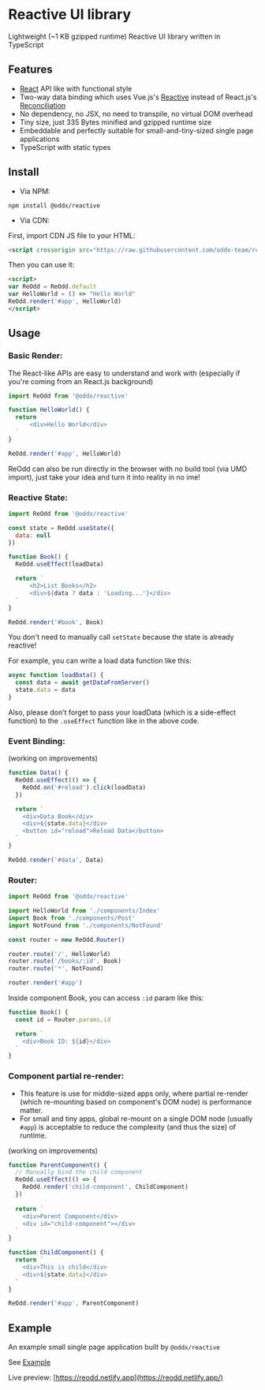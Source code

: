 # Reactive UI library

Lightweight (~1 KB gzipped runtime) Reactive UI library written in TypeScript

## Features

- [React](https://github.com/facebook/react) API like with functional style
- Two-way data binding which uses Vue.js's [Reactive](https://v3.vuejs.org/guide/reactivity.html) instead of React.js's 
  [Reconciliation](https://reactjs.org/docs/reconciliation.html)
- No dependency, no JSX, no need to transpile, no virtual DOM overhead
- Tiny size, just 335 Bytes minified and gzipped runtime size
- Embeddable and perfectly suitable for small-and-tiny-sized single page applications
- TypeScript with static types

## Install

- Via NPM:

```
npm install @oddx/reactive
```

- Via CDN:

First, import CDN JS file to your HTML:

```html
<script crossorigin src="https://raw.githubusercontent.com/oddx-team/reactive/master/umd/index.js"></script>
```

Then you can use it:

```html
<script>
var ReOdd = ReOdd.default 
var HelloWorld = () => "Hello World"
ReOdd.render('#app', HelloWorld)
</script>
```

## Usage

### Basic Render:

The React-like APIs are easy to understand and work with (especially if you're coming from an React.js background)

```javascript
import ReOdd from '@oddx/reactive'

function HelloWorld() {
  return `
      <div>Hello World</div>
  `
}

ReOdd.render('#app', HelloWorld)
```

ReOdd can also be run directly in the browser with no build tool (via UMD import), just take your idea and turn it into reality in no ime!

### Reactive State:

```javascript
import ReOdd from '@oddx/reactive'

const state = ReOdd.useState({
  data: null
})

function Book() {
  ReOdd.useEffect(loadData)

  return `
      <h2>List Books</h2>
      <div>${data ? data : 'Loading...'}</div>
  `
}

ReOdd.render('#book', Book)
```

You don't need to manually call `setState` because the state is already reactive!

For example, you can write a load data function like this:

```javascript
async function loadData() {
  const data = await getDataFromServer()
  state.data = data
}
```

Also, please don't forget to pass your loadData (which is a side-effect function) to the `.useEffect` function like in the above code.

### Event Binding:

(working on improvements)

```javascript
function Data() {
  ReOdd.useEffect(() => {
    ReOdd.on('#reload').click(loadData)
  })

  return `
    <div>Data Book</div>
    <div>${state.data}</div>
    <button id="reload">Reload Data</button>
  `
}

ReOdd.render('#data', Data)
```

### Router:

```javascript
import ReOdd from '@oddx/reactive'

import HelloWorld from './components/Index'
import Book from './components/Post'
import NotFound from './components/NotFound'

const router = new ReOdd.Router()

router.route('/', HelloWorld)
router.route('/books/:id', Book)
router.route('*', NotFound)

router.render('#app')
```

Inside component Book, you can access `:id` param like this:

```javascript
function Book() {
  const id = Router.params.id

  return `
    <div>Book ID: ${id}</div>
  `
}
```

### Component partial re-render:

- This feature is use for middle-sized apps only, where partial re-render (which re-mounting based on component's DOM node) is performance matter.
- For small and tiny apps, global re-mount on a single DOM node (usually `#app`) is acceptable to reduce the complexity (and thus the size) of runtime.

(working on improvements)

```javascript
function ParentComponent() {
  // Manually bind the child component
  ReOdd.useEffect(() => {
    ReOdd.render('child-component', ChildComponent)
  })
  
  return `
    <div>Parent Component</div>
    <div id="child-component"></div>
  `
}

function ChildComponent() {
  return `
    <div>This is child</div>
    <div>${state.data}</div>
  `
}

ReOdd.render('#app', ParentComponent)
```

## Example

An example small single page application built by `@oddx/reactive`

See [Example](https://github.com/oddx-team/reactive/tree/master/example)

Live preview: [https://reodd.netlify.app](https://reodd.netlify.app/)